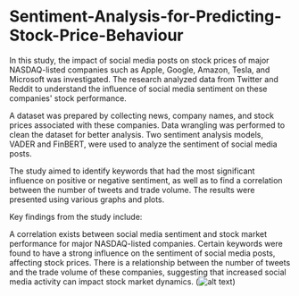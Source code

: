 # Sentiment-Analysis-for-Predicting-Stock-Price-Behaviour
In this study, the impact of social media posts on stock prices of major NASDAQ-listed companies such as Apple, Google, Amazon, Tesla, and Microsoft was investigated. The research analyzed data from Twitter and Reddit to understand the influence of social media sentiment on these companies' stock performance.

A dataset was prepared by collecting news, company names, and stock prices associated with these companies. Data wrangling was performed to clean the dataset for better analysis. Two sentiment analysis models, VADER and FinBERT, were used to analyze the sentiment of social media posts.

The study aimed to identify keywords that had the most significant influence on positive or negative sentiment, as well as to find a correlation between the number of tweets and trade volume. The results were presented using various graphs and plots.

Key findings from the study include:

A correlation exists between social media sentiment and stock market performance for major NASDAQ-listed companies.
Certain keywords were found to have a strong influence on the sentiment of social media posts, affecting stock prices.
There is a relationship between the number of tweets and the trade volume of these companies, suggesting that increased social media activity can impact stock market dynamics.
(![alt text](http://url/to/img.png))
